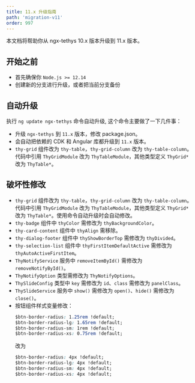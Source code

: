 ```yaml
---
title: 11.x 升级指南
path: 'migration-v11'
order: 997
---
```


本文档将帮助你从 ngx-tethys 10.x 版本升级到 11.x 版本。

## 开始之前

- 首先确保你 `Node.js >= 12.14`
- 创建新的分支进行升级，或者把当前分支备份

## 自动升级
 执行 `ng update ngx-tethys` 命令自动升级, 这个命令主要做了一下几件事：
- 升级 `ngx-tethys` 到 `11.x` 版本，修改 package.json。
- 会自动把依赖的 CDK 和 Angular 库都升级到 `11.x` 版本。
- `thy-grid` 组件改为 `thy-table`，`thy-grid-column` 改为 `thy-table-column`。代码中引用 `ThyGridModule` 改为 `ThyTableModule`，其他类型定义 `ThyGrid*` 改为 `ThyTable*`。

## 破坏性修改
- `thy-grid` 组件改为 `thy-table`，`thy-grid-column` 改为 `thy-table-column`。代码中引用 `ThyGridModule` 改为 `ThyTableModule`，其他类型定义 `ThyGrid*` 改为 `ThyTable*`。使用命令自动升级时会自动修改。
- `thy-badge` 组件中 `thyColor` 需修改为 `thyBackgroundColor`。
- `thy-card-content` 组件中 `thyAlign` 需移除。
- `thy-dialog-footer` 组件中 `thyShowBorderTop` 需修改为 `thyDivided`。
- `thy-selection-list` 组件中 `thyFirstItemDefaultActive` 需修改为 `thyAutoActiveFirstItem`。
- `ThyNotifyService` 服务中 `removeItemById()` 需修改为 `removeNotifyById()`。
- `ThyNotifyOption` 类型需修改为 `ThyNotifyOptions`。
- `ThySlideConfig` 类型中 `key` 需修改为 `id`、`class` 需修改为 `panelClass`。
- `ThySlideService` 服务中 `show()` 需修改为 `open()`、`hide()` 需修改为 `close()`。
- 按钮组件样式变量修改：
  ``` css
  $btn-border-radius: 1.25rem !default;
  $btn-border-radius-lg: 1.65rem !default;
  $btn-border-radius-sm: 1rem !default;
  $btn-border-radius-xs: 0.75rem !default;
  ```
  改为
  ```css
  $btn-border-radius: 4px !default;
  $btn-border-radius-lg: 4px !default;
  $btn-border-radius-sm: 4px !default;
  $btn-border-radius-xs: 4px !default;
  ```


